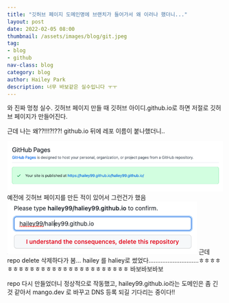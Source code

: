 ```yaml
---
title: "깃허브 페이지 도메인명에 브랜치가 들어가서 왜 이러나 했더니..."
layout: post
date: 2022-02-05 08:00
thumbnail: /assets/images/blog/git.jpeg
tag:
- blog
- github
nav-class: blog
category: blog
author: Hailey Park
description: 너무 바보같은 실수입니다 ㅜㅜ 
---
```


와 진짜 멍청 실수. 
깃허브 페이지 만들 때 깃허브 아이디.github.io로 하면 저절로 깃허브 페이지가 만들어진다. 

근데 나는 왜??!!!?!??! github.io 뒤에 레포 이름이 붙나했더니..

![](/assets/images/blog/gh1.png)
예전에 깃허브 페이지를 만든 적이 있어서 그런건가 했음
![](/assets/images/blog/gh2.png)
근데 repo delete 삭제하다가 봄... hailey 를 haliey로 썼었다.............................ㅎㅎㅎㅎㅎㅎㅎㅎㅎㅎㅎㅎㅎㅎㅎㅎㅎㅎㅎㅎㅎㅎㅎㅎㅎㅎ
바보바보바보

repo 다시 만들었더니 정상적으로 작동했고, hailey99.github.io라는 도메인은 좀 긴 것 같아서 mango.dev 로 바꾸고 DNS 등록 되길 기다리는 중이다!!

